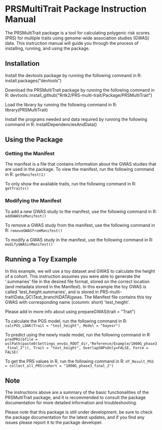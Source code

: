 # PRSMultiTrait Package Instruction Manual

The PRSMultiTrait package is a tool for calculating polygenic risk scores (PRS) for multiple traits using genome-wide association studies (GWAS) data. This instruction manual will guide you through the process of installing, running, and using the package.

## Installation
Install the devtools package by running the following command in R: install.packages("devtools")

Download the PRSMultiTrait package by running the following command in R: devtools::install_github("Rrtk2/PRS-multi-trait/Package/PRSMultiTrait")

Load the library by running the following command in R: library(PRSMultiTrait)

Install the programs needed and data required by running the following command in R: installDependenciesAndData()

## Using the Package
### Getting the Manifest
The manifest is a file that contains information about the GWAS studies that are used in the package. To view the manifest, run the following command in R:  ``` getManifest(1) ``` 

To only show the available traits, run the following command in R: ``` getTraits() ``` 

### Modifying the Manifest
To add a new GWAS study to the manifest, use the following command in R:  ``` addGWAStoManifest() ``` 

To remove a GWAS study from the manifest, use the following command in R:  ``` removeGWASfromManifest() ``` 

To modify a GWAS study in the manifest, use the following command in R:  ``` modifyGWASinManifest() ``` 

## Running a Toy Example
In this example, we will use a toy dataset and GWAS to calculate the height of a cohort. This instruction assumes you were able to generate the '.summaries' file in the desired file format, stored on the correct location (and metadata stored in the Manifest). In this example the toy GWAS is called 'test_height.summaries', and is stored in PRS-multi-trait\Data_QC\Test_branch\DATA\gwas. The Manifest file contains this toy GWAS with corresponding name (columm: short) 'test_height'. 

Please add in more info about using prepareGWAS(trait = "Trait")

To calculate the PGS model, run the following command in R: ```  calcPGS_LDAK(Trait = "test_height", Model = "bayesr") ``` 

To predict using the newly made model, run the following command in R:
 ``` predPRS(bfile = wslPath(paste0(Settings_env$s_ROOT_dir,"Reference/Example/1000G_phase3_final_2")), Trait = "test_height", OverlapSNPsOnly=FALSE, Force = FALSE) ``` 

To get the PRS values in R, run the following command in R:  ``` df_Result_PGS = collect_all_PRS(cohort = "1000G_phase3_final_2") ``` 

## Note
The instructions above are a summary of the basic functionalities of the PRSMultiTrait package, and it is recommended to consult the package documentation for more detailed information and troubleshooting.

Please note that this package is still under development, be sure to check the package documentation for the latest updates, and if you find any issues please report it to the package developer.
